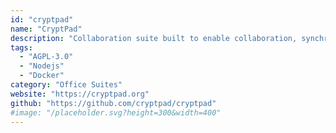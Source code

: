 ```yaml
---
id: "cryptpad"
name: "CryptPad"
description: "Collaboration suite built to enable collaboration, synchronizing changes to documents in real time."
tags:
  - "AGPL-3.0"
  - "Nodejs"
  - "Docker"
category: "Office Suites"
website: "https://cryptpad.org"
github: "https://github.com/cryptpad/cryptpad"
#image: "/placeholder.svg?height=300&width=400"
---
```


